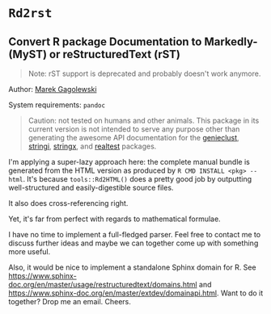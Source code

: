 # `Rd2rst`
## Convert R package Documentation to Markedly- (MyST) or reStructuredText (rST)

> Note: rST support is deprecated and probably doesn't work anymore.

Author: [Marek Gagolewski](https://www.gagolewski.com)

System requirements: `pandoc`

> Caution: not tested on humans and other animals.
This package in its current version is not intended to serve any
purpose other than generating the awesome API documentation
for the
[genieclust](https://genieclust.gagolewski.com),
[stringi](https://stringi.gagolewski.com),
[stringx](https://stringx.gagolewski.com),
and [realtest](https://realtest.gagolewski.com)
packages.


I'm applying a super-lazy approach here: the complete manual bundle
is generated from the HTML version as produced by `R CMD INSTALL <pkg> --html`.
It's because `tools::Rd2HTML()` does a pretty good job
by outputting well-structured and easily-digestible source files.

It also does cross-referencing right.

Yet, it's far from perfect with regards to mathematical formulae.

I have no time to implement a full-fledged parser.
Feel free to contact me to discuss further ideas and maybe
we can together come up with something more useful.

Also, it would be nice to implement a standalone Sphinx domain for R.
See https://www.sphinx-doc.org/en/master/usage/restructuredtext/domains.html
and https://www.sphinx-doc.org/en/master/extdev/domainapi.html.
Want to do it together? Drop me an email. Cheers.
